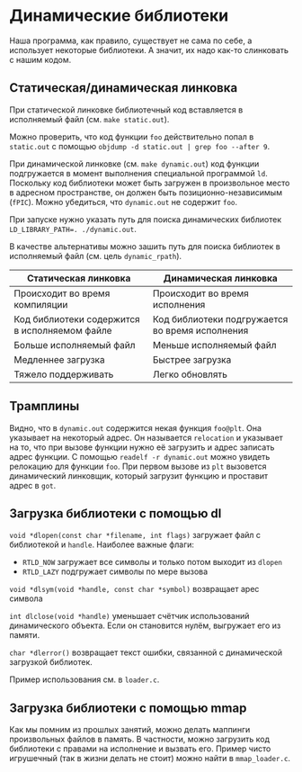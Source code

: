# Динамические библиотеки

Наша программа, как правило, существует не сама по себе, а использует некоторые библиотеки. А значит, их надо как-то слинковать с нашим кодом.

## Статическая/динамическая линковка

При статической линковке библиотечный код вставляется в исполняемый файл (см. `make static.out`).

Можно проверить, что код функции `foo` действительно попал в `static.out` с помощью `objdump -d static.out | grep foo --after 9`.

При динамической линковке (см. `make dynamic.out`) код функции подгружается в момент выполнения специальной программой `ld`. Поскольку код библиотеки может быть загружен в произвольное место в адресном пространстве, он должен быть позиционно-независимым (`fPIC`). Можно убедиться, что `dynamic.out` не содержит `foo`.

При запуске нужно указать путь для поиска динамических библиотек `LD_LIBRARY_PATH=. ./dynamic.out`.

В качестве альтернативы можно зашить путь для поиска библиотек в исполняемый файл (см. цель `dynamic_rpath`).

|Статическая линковка|Динамическая линковка|
|---|---|
|Происходит во время компиляции|Происходит во время исполнения|
|Код библиотеки содержится в исполняемом файле|Код библиотеки подгружается во время исполнения|
|Больше исполняемый файл|Меньше исполняемый файл|
|Медленнее загрузка|Быстрее загрузка|
|Тяжело поддерживать|Легко обновлять|

## Трамплины

Видно, что в `dynamic.out` содержится некая функция `foo@plt`. Она указывает на некоторый адрес.  Он называется `relocation` и указывает на то, что при вызове функции нужно её загрузить и адрес записать адрес функции. С помощью `readelf -r dynamic.out` можно увидеть релокацию для функции `foo`. При первом вызове из `plt` вызовется динамический линковщик, который загрузит функцию и проставит адрес в `got`.

## Загрузка библиотеки с помощью dl

`void *dlopen(const char *filename, int flags)` загружает файл с библиотекой и `handle`. Наиболее важные флаги:

* `RTLD_NOW` загружает все символы и только потом выходит из `dlopen`
* `RTLD_LAZY` подгружает символы по мере вызова

`void *dlsym(void *handle, const char *symbol)` возвращает арес символа

`int dlclose(void *handle)` уменьшает счётчик использований динамического объекта. Если он становится нулём, выгружает его из памяти.

`char *dlerror()` возвращает текст ошибки, связанной с динамической загрузкой библиотек.

Пример использования см. в `loader.c`.

## Загрузка библиотеки с помощью mmap

Как мы помним из прошлых занятий, можно делать маппинги произвольных файлов в память. В частности, можно загрузить код библиотеки с правами на исполнение и вызвать его. Пример чисто игрушечный (так в жизни делать не стоит) можно найти в `mmap_loader.c`.
